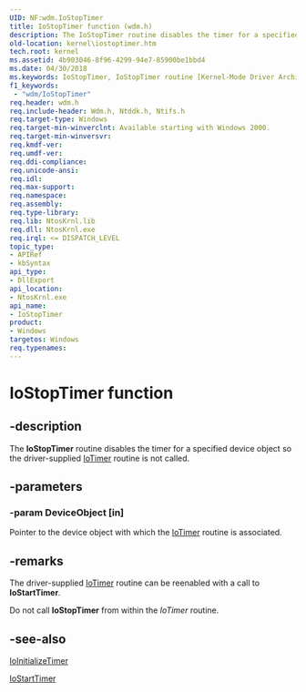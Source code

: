 ```yaml
---
UID: NF:wdm.IoStopTimer
title: IoStopTimer function (wdm.h)
description: The IoStopTimer routine disables the timer for a specified device object so the driver-supplied IoTimer routine is not called.
old-location: kernel\iostoptimer.htm
tech.root: kernel
ms.assetid: 4b903046-8f96-4299-94e7-85900be1bbd4
ms.date: 04/30/2018
ms.keywords: IoStopTimer, IoStopTimer routine [Kernel-Mode Driver Architecture], k104_dfedf779-1137-44c1-ab06-223c3ce6e9c6.xml, kernel.iostoptimer, wdm/IoStopTimer
f1_keywords:
 - "wdm/IoStopTimer"
req.header: wdm.h
req.include-header: Wdm.h, Ntddk.h, Ntifs.h
req.target-type: Windows
req.target-min-winverclnt: Available starting with Windows 2000.
req.target-min-winversvr: 
req.kmdf-ver: 
req.umdf-ver: 
req.ddi-compliance: 
req.unicode-ansi: 
req.idl: 
req.max-support: 
req.namespace: 
req.assembly: 
req.type-library: 
req.lib: NtosKrnl.lib
req.dll: NtosKrnl.exe
req.irql: <= DISPATCH_LEVEL
topic_type:
- APIRef
- kbSyntax
api_type:
- DllExport
api_location:
- NtosKrnl.exe
api_name:
- IoStopTimer
product:
- Windows
targetos: Windows
req.typenames: 
---
```


# IoStopTimer function


## -description


The <b>IoStopTimer</b> routine disables the timer for a specified device object so the driver-supplied <a href="https://docs.microsoft.com/windows-hardware/drivers/ddi/wdm/nc-wdm-io_timer_routine">IoTimer</a> routine is not called. 


## -parameters




### -param DeviceObject [in]

Pointer to the device object with which the <a href="https://docs.microsoft.com/windows-hardware/drivers/ddi/wdm/nc-wdm-io_timer_routine">IoTimer</a> routine is associated.


## -remarks



The driver-supplied <a href="https://docs.microsoft.com/windows-hardware/drivers/ddi/wdm/nc-wdm-io_timer_routine">IoTimer</a> routine can be reenabled with a call to <b>IoStartTimer</b>.

Do not call <b>IoStopTimer</b> from within the <i>IoTimer</i> routine. 




## -see-also




<a href="https://docs.microsoft.com/windows-hardware/drivers/ddi/wdm/nf-wdm-ioinitializetimer">IoInitializeTimer</a>



<a href="https://docs.microsoft.com/windows-hardware/drivers/ddi/ntifs/nf-ntifs-iostarttimer">IoStartTimer</a>
 

 

